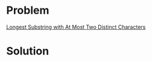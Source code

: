 
# Problem





[Longest Substring with At Most Two Distinct Characters](https://leetcode.com/problems/longest-substring-with-at-most-two-distinct-characters)

# Solution



